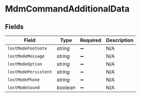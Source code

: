 # MdmCommandAdditionalData


## Fields

| Field                | Type                 | Required             | Description          |
| -------------------- | -------------------- | -------------------- | -------------------- |
| `lostModeFootnote`   | *string*             | :heavy_minus_sign:   | N/A                  |
| `lostModeMessage`    | *string*             | :heavy_minus_sign:   | N/A                  |
| `lostModeOption`     | *string*             | :heavy_minus_sign:   | N/A                  |
| `lostModePersistent` | *string*             | :heavy_minus_sign:   | N/A                  |
| `lostModePhone`      | *string*             | :heavy_minus_sign:   | N/A                  |
| `lostModeSound`      | *boolean*            | :heavy_minus_sign:   | N/A                  |